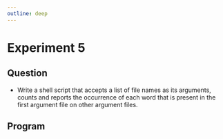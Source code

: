 ```yaml
---
outline: deep
---
```


# Experiment 5

## Question

- Write a shell script that accepts a list of file names as its arguments, counts and 
reports the occurrence of each word that is present in the first argument file on other 
argument files.

## Program
